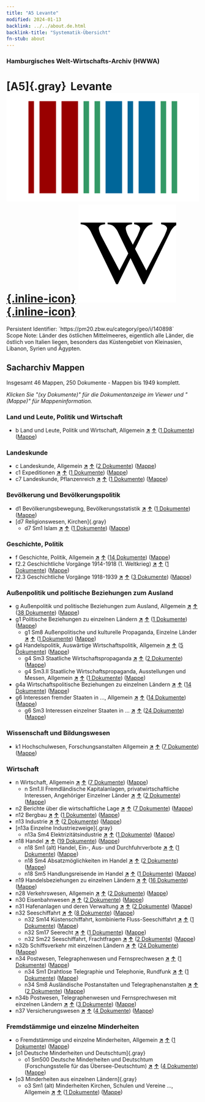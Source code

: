 ```yaml
---
title: "A5 Levante"
modified: 2024-01-13
backlink: ../../about.de.html
backlink-title: "Systematik-Übersicht"
fn-stub: about
---
```


### Hamburgisches Welt-Wirtschafts-Archiv (HWWA)

# [A5]{.gray}&#8201; Levante &#160; [![Wikidata](/images/Wikidata-logo.svg "Wikidata"){.inline-icon}](http://www.wikidata.org/entity/Q81483) [![Wikipedia](/images/Wikipedia-W.svg "Wikipedia"){.inline-icon}](https://de.wikipedia.org/wiki/Levante)

<div class="hint">Persistent Identifier: `https://pm20.zbw.eu/category/geo/i/140898`</div>

<div class="hint">
Scope Note: Länder des östlichen Mittelmeeres, eigentlich alle Länder, die östlich von Italien liegen, besonders das Küstengebiet von Kleinasien, Libanon, Syrien und Ägypten.
</div>





## Sacharchiv Mappen









Insgesamt 46 Mappen, 250 Dokumente - Mappen bis 1949 komplett.

_Klicken Sie "(xy Dokumente)" für die Dokumentanzeige im Viewer und "(Mappe)" für Mappeninformation._




### Land und Leute, Politik und Wirtschaft

- b Land und Leute, Politik und Wirtschaft, Allgemein [**&nearr;**](../../../subject/i/144196/about.de.html "Land und Leute, Politik und Wirtschaft, Allgemein (in der ganzen Welt)") [**&uarr;**](../../../subject/about.de.html#b "Sachsystematik") (<a href="https://pm20.zbw.eu/iiifview/folder/sh/140898,144196" title="über: Levante : Land und Leute, Politik und Wirtschaft, Allgemein" target="_blank">1 Dokumente</a>) ([Mappe](../../../../folder/sh/1408xx/140898/1441xx/144196/about.de.html))

### Landeskunde

- c Landeskunde, Allgemein [**&nearr;**](../../../subject/i/144199/about.de.html "Landeskunde, Allgemein (in der ganzen Welt)") [**&uarr;**](../../../subject/about.de.html#c "Sachsystematik") (<a href="https://pm20.zbw.eu/iiifview/folder/sh/140898,144199" title="über: Levante : Landeskunde, Allgemein" target="_blank">2 Dokumente</a>) ([Mappe](../../../../folder/sh/1408xx/140898/1441xx/144199/about.de.html))
- c1 Expeditionen [**&nearr;**](../../../subject/i/144200/about.de.html "Expeditionen (in der ganzen Welt)") [**&uarr;**](../../../subject/about.de.html#c1 "Sachsystematik") (<a href="https://pm20.zbw.eu/iiifview/folder/sh/140898,144200" title="über: Levante : Expeditionen" target="_blank">1 Dokumente</a>) ([Mappe](../../../../folder/sh/1408xx/140898/1442xx/144200/about.de.html))
- c7 Landeskunde, Pflanzenreich [**&nearr;**](../../../subject/i/144211/about.de.html "Landeskunde, Pflanzenreich (in der ganzen Welt)") [**&uarr;**](../../../subject/about.de.html#c7 "Sachsystematik") (<a href="https://pm20.zbw.eu/iiifview/folder/sh/140898,144211" title="über: Levante : Landeskunde, Pflanzenreich" target="_blank">1 Dokumente</a>) ([Mappe](../../../../folder/sh/1408xx/140898/1442xx/144211/about.de.html))

### Bevölkerung und Bevölkerungspolitik

- d1 Bevölkerungsbewegung, Bevölkerungsstatistik [**&nearr;**](../../../subject/i/144222/about.de.html "Bevölkerungsbewegung, Bevölkerungsstatistik (in der ganzen Welt)") [**&uarr;**](../../../subject/about.de.html#d1 "Sachsystematik") (<a href="https://pm20.zbw.eu/iiifview/folder/sh/140898,144222" title="über: Levante : Bevölkerungsbewegung, Bevölkerungsstatistik" target="_blank">1 Dokumente</a>) ([Mappe](../../../../folder/sh/1408xx/140898/1442xx/144222/about.de.html))
- [d7 Religionswesen, Kirchen]{.gray}
  - d7 Sm1 Islam [**&nearr;**](../../../subject/i/144242/about.de.html "Islam (in der ganzen Welt)") [**&uarr;**](../../../subject/about.de.html#d7_Sm1 "Sachsystematik") (<a href="https://pm20.zbw.eu/iiifview/folder/sh/140898,144242" title="über: Levante : Islam" target="_blank">1 Dokumente</a>) ([Mappe](../../../../folder/sh/1408xx/140898/1442xx/144242/about.de.html))

### Geschichte, Politik

- f Geschichte, Politik, Allgemein [**&nearr;**](../../../subject/i/144282/about.de.html "Geschichte, Politik, Allgemein (in der ganzen Welt)") [**&uarr;**](../../../subject/about.de.html#f "Sachsystematik") (<a href="https://pm20.zbw.eu/iiifview/folder/sh/140898,144282" title="über: Levante : Geschichte, Politik, Allgemein" target="_blank">14 Dokumente</a>) ([Mappe](../../../../folder/sh/1408xx/140898/1442xx/144282/about.de.html))
- f2.2 Geschichtliche Vorgänge 1914-1918 (1. Weltkrieg) [**&nearr;**](../../../subject/i/181360/about.de.html "Geschichtliche Vorgänge 1914-1918 (1. Weltkrieg) (in der ganzen Welt)") [**&uarr;**](../../../subject/about.de.html#f2.2 "Sachsystematik") (<a href="https://pm20.zbw.eu/iiifview/folder/sh/140898,181360" title="über: Levante : Geschichtliche Vorgänge 1914-1918 (1. Weltkrieg)" target="_blank">1 Dokumente</a>) ([Mappe](../../../../folder/sh/1408xx/140898/1813xx/181360/about.de.html))
- f2.3 Geschichtliche Vorgänge 1918-1939 [**&nearr;**](../../../subject/i/181391/about.de.html "Geschichtliche Vorgänge 1918-1939 (in der ganzen Welt)") [**&uarr;**](../../../subject/about.de.html#f2.3 "Sachsystematik") (<a href="https://pm20.zbw.eu/iiifview/folder/sh/140898,181391" title="über: Levante : Geschichtliche Vorgänge 1918-1939" target="_blank">3 Dokumente</a>) ([Mappe](../../../../folder/sh/1408xx/140898/1813xx/181391/about.de.html))

### Außenpolitik und politische Beziehungen zum Ausland

- g Außenpolitik und politische Beziehungen zum Ausland, Allgemein [**&nearr;**](../../../subject/i/144451/about.de.html "Außenpolitik und politische Beziehungen zum Ausland, Allgemein (in der ganzen Welt)") [**&uarr;**](../../../subject/about.de.html#g "Sachsystematik") (<a href="https://pm20.zbw.eu/iiifview/folder/sh/140898,144451" title="über: Levante : Außenpolitik und politische Beziehungen zum Ausland, Allgemein" target="_blank">38 Dokumente</a>) ([Mappe](../../../../folder/sh/1408xx/140898/1444xx/144451/about.de.html))
- g1 Politische Beziehungen zu einzelnen Ländern [**&nearr;**](../../../subject/i/144452/about.de.html "Politische Beziehungen zu einzelnen Ländern (in der ganzen Welt)") [**&uarr;**](../../../subject/about.de.html#g1 "Sachsystematik") (<a href="https://pm20.zbw.eu/iiifview/folder/sh/140898,144452" title="über: Levante : Politische Beziehungen zu einzelnen Ländern" target="_blank">1 Dokumente</a>) ([Mappe](../../../../folder/sh/1408xx/140898/1444xx/144452/about.de.html))
  - g1 Sm8 Außenpolitische und kulturelle Propaganda, Einzelne Länder [**&nearr;**](../../../subject/i/144459/about.de.html "Außenpolitische und kulturelle Propaganda, Einzelne Länder (in der ganzen Welt)") [**&uarr;**](../../../subject/about.de.html#g1_Sm8 "Sachsystematik") (<a href="https://pm20.zbw.eu/iiifview/folder/sh/140898,144459" title="über: Levante : Außenpolitische und kulturelle Propaganda, Einzelne Länder" target="_blank">1 Dokumente</a>) ([Mappe](../../../../folder/sh/1408xx/140898/1444xx/144459/about.de.html))
- g4 Handelspolitik, Auswärtige Wirtschaftspolitik, Allgemein [**&nearr;**](../../../subject/i/144470/about.de.html "Handelspolitik, Auswärtige Wirtschaftspolitik, Allgemein (in der ganzen Welt)") [**&uarr;**](../../../subject/about.de.html#g4 "Sachsystematik") (<a href="https://pm20.zbw.eu/iiifview/folder/sh/140898,144470" title="über: Levante : Handelspolitik, Auswärtige Wirtschaftspolitik, Allgemein" target="_blank">5 Dokumente</a>) ([Mappe](../../../../folder/sh/1408xx/140898/1444xx/144470/about.de.html))
  - g4 Sm3 Staatliche Wirtschaftspropaganda [**&nearr;**](../../../subject/i/163381/about.de.html "Staatliche Wirtschaftspropaganda (in der ganzen Welt)") [**&uarr;**](../../../subject/about.de.html#g4_Sm3 "Sachsystematik") (<a href="https://pm20.zbw.eu/iiifview/folder/sh/140898,163381" title="über: Levante : Staatliche Wirtschaftspropaganda" target="_blank">2 Dokumente</a>) ([Mappe](../../../../folder/sh/1408xx/140898/1633xx/163381/about.de.html))
  - g4 Sm3.II Staatliche Wirtschaftspropaganda, Ausstellungen und Messen, Allgemein [**&nearr;**](../../../subject/i/144483/about.de.html "Staatliche Wirtschaftspropaganda, Ausstellungen und Messen, Allgemein (in der ganzen Welt)") [**&uarr;**](../../../subject/about.de.html#g4_Sm3.II "Sachsystematik") (<a href="https://pm20.zbw.eu/iiifview/folder/sh/140898,144483" title="über: Levante : Staatliche Wirtschaftspropaganda, Ausstellungen und Messen, Allgemein" target="_blank">1 Dokumente</a>) ([Mappe](../../../../folder/sh/1408xx/140898/1444xx/144483/about.de.html))
- g4a Wirtschaftspolitische Beziehungen zu einzelnen Ländern [**&nearr;**](../../../subject/i/144531/about.de.html "Wirtschaftspolitische Beziehungen zu einzelnen Ländern (in der ganzen Welt)") [**&uarr;**](../../../subject/about.de.html#g4a "Sachsystematik") (<a href="https://pm20.zbw.eu/iiifview/folder/sh/140898,144531" title="über: Levante : Wirtschaftspolitische Beziehungen zu einzelnen Ländern" target="_blank">14 Dokumente</a>) ([Mappe](../../../../folder/sh/1408xx/140898/1445xx/144531/about.de.html))
- g6 Interessen fremder Staaten in ..., Allgemein [**&nearr;**](../../../subject/i/144565/about.de.html "Interessen fremder Staaten in ..., Allgemein (in der ganzen Welt)") [**&uarr;**](../../../subject/about.de.html#g6 "Sachsystematik") (<a href="https://pm20.zbw.eu/iiifview/folder/sh/140898,144565" title="über: Levante : Interessen fremder Staaten in ..., Allgemein" target="_blank">14 Dokumente</a>) ([Mappe](../../../../folder/sh/1408xx/140898/1445xx/144565/about.de.html))
  - g6 Sm3 Interessen einzelner Staaten in ... [**&nearr;**](../../../subject/i/144568/about.de.html "Interessen einzelner Staaten in ... (in der ganzen Welt)") [**&uarr;**](../../../subject/about.de.html#g6_Sm3 "Sachsystematik") (<a href="https://pm20.zbw.eu/iiifview/folder/sh/140898,144568" title="über: Levante : Interessen einzelner Staaten in ..." target="_blank">24 Dokumente</a>) ([Mappe](../../../../folder/sh/1408xx/140898/1445xx/144568/about.de.html))

### Wissenschaft und Bildungswesen

- k1 Hochschulwesen, Forschungsanstalten Allgemein [**&nearr;**](../../../subject/i/144714/about.de.html "Hochschulwesen, Forschungsanstalten Allgemein (in der ganzen Welt)") [**&uarr;**](../../../subject/about.de.html#k1 "Sachsystematik") (<a href="https://pm20.zbw.eu/iiifview/folder/sh/140898,144714" title="über: Levante : Hochschulwesen, Forschungsanstalten Allgemein" target="_blank">7 Dokumente</a>) ([Mappe](../../../../folder/sh/1408xx/140898/1447xx/144714/about.de.html))

### Wirtschaft

- n Wirtschaft, Allgemein [**&nearr;**](../../../subject/i/144930/about.de.html "Wirtschaft, Allgemein (in der ganzen Welt)") [**&uarr;**](../../../subject/about.de.html#n "Sachsystematik") (<a href="https://pm20.zbw.eu/iiifview/folder/sh/140898,144930" title="über: Levante : Wirtschaft, Allgemein" target="_blank">7 Dokumente</a>) ([Mappe](../../../../folder/sh/1408xx/140898/1449xx/144930/about.de.html))
  - n Sm1.II Fremdländische Kapitalanlagen, privatwirtschaftliche Interessen, Angehöriger Einzelner Länder [**&nearr;**](../../../subject/i/145775/about.de.html "Fremdländische Kapitalanlagen, privatwirtschaftliche Interessen, Angehöriger Einzelner Länder (in der ganzen Welt)") [**&uarr;**](../../../subject/about.de.html#n_Sm1.II "Sachsystematik") (<a href="https://pm20.zbw.eu/iiifview/folder/sh/140898,145775" title="über: Levante : Fremdländische Kapitalanlagen, privatwirtschaftliche Interessen, Angehöriger Einzelner Länder" target="_blank">2 Dokumente</a>) ([Mappe](../../../../folder/sh/1408xx/140898/1457xx/145775/about.de.html))
- n2 Berichte über die wirtschaftliche Lage [**&nearr;**](../../../subject/i/144972/about.de.html "Berichte über die wirtschaftliche Lage (in der ganzen Welt)") [**&uarr;**](../../../subject/about.de.html#n2 "Sachsystematik") (<a href="https://pm20.zbw.eu/iiifview/folder/sh/140898,144972" title="über: Levante : Berichte über die wirtschaftliche Lage" target="_blank">7 Dokumente</a>) ([Mappe](../../../../folder/sh/1408xx/140898/1449xx/144972/about.de.html))
- n12 Bergbau [**&nearr;**](../../../subject/i/145083/about.de.html "Bergbau (in der ganzen Welt)") [**&uarr;**](../../../subject/about.de.html#n12 "Sachsystematik") (<a href="https://pm20.zbw.eu/iiifview/folder/sh/140898,145083" title="über: Levante : Bergbau" target="_blank">1 Dokumente</a>) ([Mappe](../../../../folder/sh/1408xx/140898/1450xx/145083/about.de.html))
- n13 Industrie [**&nearr;**](../../../subject/i/145098/about.de.html "Industrie (in der ganzen Welt)") [**&uarr;**](../../../subject/about.de.html#n13 "Sachsystematik") (<a href="https://pm20.zbw.eu/iiifview/folder/sh/140898,145098" title="über: Levante : Industrie" target="_blank">2 Dokumente</a>) ([Mappe](../../../../folder/sh/1408xx/140898/1450xx/145098/about.de.html))
- [n13a Einzelne Industriezweige]{.gray}
  - n13a Sm4 Elektrizitätsindustrie [**&nearr;**](../../../subject/i/145120/about.de.html "Elektrizitätsindustrie (in der ganzen Welt)") [**&uarr;**](../../../subject/about.de.html#n13a_Sm4 "Sachsystematik") (<a href="https://pm20.zbw.eu/iiifview/folder/sh/140898,145120" title="über: Levante : Elektrizitätsindustrie" target="_blank">1 Dokumente</a>) ([Mappe](../../../../folder/sh/1408xx/140898/1451xx/145120/about.de.html))
- n18 Handel [**&nearr;**](../../../subject/i/145262/about.de.html "Handel (in der ganzen Welt)") [**&uarr;**](../../../subject/about.de.html#n18 "Sachsystematik") (<a href="https://pm20.zbw.eu/iiifview/folder/sh/140898,145262" title="über: Levante : Handel" target="_blank">19 Dokumente</a>) ([Mappe](../../../../folder/sh/1408xx/140898/1452xx/145262/about.de.html))
  - n18 Sm1 (alt) Handel, Ein-, Aus- und Durchfuhrverbote [**&nearr;**](../../../subject/i/145263/about.de.html "Handel, Ein-, Aus- und Durchfuhrverbote (in der ganzen Welt)") [**&uarr;**](../../../subject/about.de.html#n18_Sm1_(alt) "Sachsystematik") (<a href="https://pm20.zbw.eu/iiifview/folder/sh/140898,145263" title="über: Levante : Handel, Ein-, Aus- und Durchfuhrverbote" target="_blank">1 Dokumente</a>) ([Mappe](../../../../folder/sh/1408xx/140898/1452xx/145263/about.de.html))
  - n18 Sm4 Absatzmöglichkeiten im Handel [**&nearr;**](../../../subject/i/145266/about.de.html "Absatzmöglichkeiten im Handel (in der ganzen Welt)") [**&uarr;**](../../../subject/about.de.html#n18_Sm4 "Sachsystematik") (<a href="https://pm20.zbw.eu/iiifview/folder/sh/140898,145266" title="über: Levante : Absatzmöglichkeiten im Handel" target="_blank">2 Dokumente</a>) ([Mappe](../../../../folder/sh/1408xx/140898/1452xx/145266/about.de.html))
  - n18 Sm5 Handlungsreisende im Handel [**&nearr;**](../../../subject/i/145267/about.de.html "Handlungsreisende im Handel (in der ganzen Welt)") [**&uarr;**](../../../subject/about.de.html#n18_Sm5 "Sachsystematik") (<a href="https://pm20.zbw.eu/iiifview/folder/sh/140898,145267" title="über: Levante : Handlungsreisende im Handel" target="_blank">1 Dokumente</a>) ([Mappe](../../../../folder/sh/1408xx/140898/1452xx/145267/about.de.html))
- n19 Handelsbeziehungen zu einzelnen Ländern [**&nearr;**](../../../subject/i/145289/about.de.html "Handelsbeziehungen zu einzelnen Ländern (in der ganzen Welt)") [**&uarr;**](../../../subject/about.de.html#n19 "Sachsystematik") (<a href="https://pm20.zbw.eu/iiifview/folder/sh/140898,145289" title="über: Levante : Handelsbeziehungen zu einzelnen Ländern" target="_blank">16 Dokumente</a>) ([Mappe](../../../../folder/sh/1408xx/140898/1452xx/145289/about.de.html))
- n28 Verkehrswesen, Allgemein [**&nearr;**](../../../subject/i/145509/about.de.html "Verkehrswesen, Allgemein (in der ganzen Welt)") [**&uarr;**](../../../subject/about.de.html#n28 "Sachsystematik") (<a href="https://pm20.zbw.eu/iiifview/folder/sh/140898,145509" title="über: Levante : Verkehrswesen, Allgemein" target="_blank">2 Dokumente</a>) ([Mappe](../../../../folder/sh/1408xx/140898/1455xx/145509/about.de.html))
- n30 Eisenbahnwesen [**&nearr;**](../../../subject/i/145531/about.de.html "Eisenbahnwesen (in der ganzen Welt)") [**&uarr;**](../../../subject/about.de.html#n30 "Sachsystematik") (<a href="https://pm20.zbw.eu/iiifview/folder/sh/140898,145531" title="über: Levante : Eisenbahnwesen" target="_blank">2 Dokumente</a>) ([Mappe](../../../../folder/sh/1408xx/140898/1455xx/145531/about.de.html))
- n31 Hafenanlagen und deren Verwaltung [**&nearr;**](../../../subject/i/145563/about.de.html "Hafenanlagen und deren Verwaltung (in der ganzen Welt)") [**&uarr;**](../../../subject/about.de.html#n31 "Sachsystematik") (<a href="https://pm20.zbw.eu/iiifview/folder/sh/140898,145563" title="über: Levante : Hafenanlagen und deren Verwaltung" target="_blank">2 Dokumente</a>) ([Mappe](../../../../folder/sh/1408xx/140898/1455xx/145563/about.de.html))
- n32 Seeschiffahrt [**&nearr;**](../../../subject/i/145567/about.de.html "Seeschiffahrt (in der ganzen Welt)") [**&uarr;**](../../../subject/about.de.html#n32 "Sachsystematik") (<a href="https://pm20.zbw.eu/iiifview/folder/sh/140898,145567" title="über: Levante : Seeschiffahrt" target="_blank">8 Dokumente</a>) ([Mappe](../../../../folder/sh/1408xx/140898/1455xx/145567/about.de.html))
  - n32 Sm14 Küstenschiffahrt, kombinierte Fluss-Seeschiffahrt [**&nearr;**](../../../subject/i/145585/about.de.html "Küstenschiffahrt, kombinierte Fluss-Seeschiffahrt (in der ganzen Welt)") [**&uarr;**](../../../subject/about.de.html#n32_Sm14 "Sachsystematik") (<a href="https://pm20.zbw.eu/iiifview/folder/sh/140898,145585" title="über: Levante : Küstenschiffahrt, kombinierte Fluss-Seeschiffahrt" target="_blank">1 Dokumente</a>) ([Mappe](../../../../folder/sh/1408xx/140898/1455xx/145585/about.de.html))
  - n32 Sm17 Seerecht [**&nearr;**](../../../subject/i/161598/about.de.html "Seerecht (in der ganzen Welt)") [**&uarr;**](../../../subject/about.de.html#n32_Sm17 "Sachsystematik") (<a href="https://pm20.zbw.eu/iiifview/folder/sh/140898,161598" title="über: Levante : Seerecht" target="_blank">1 Dokumente</a>) ([Mappe](../../../../folder/sh/1408xx/140898/1615xx/161598/about.de.html))
  - n32 Sm22 Seeschiffahrt, Frachtfragen [**&nearr;**](../../../subject/i/145595/about.de.html "Seeschiffahrt, Frachtfragen (in der ganzen Welt)") [**&uarr;**](../../../subject/about.de.html#n32_Sm22 "Sachsystematik") (<a href="https://pm20.zbw.eu/iiifview/folder/sh/140898,145595" title="über: Levante : Seeschiffahrt, Frachtfragen" target="_blank">2 Dokumente</a>) ([Mappe](../../../../folder/sh/1408xx/140898/1455xx/145595/about.de.html))
- n32b Schiffsverkehr mit einzelnen Ländern [**&nearr;**](../../../subject/i/145645/about.de.html "Schiffsverkehr mit einzelnen Ländern (in der ganzen Welt)") [**&uarr;**](../../../subject/about.de.html#n32b "Sachsystematik") (<a href="https://pm20.zbw.eu/iiifview/folder/sh/140898,145645" title="über: Levante : Schiffsverkehr mit einzelnen Ländern" target="_blank">24 Dokumente</a>) ([Mappe](../../../../folder/sh/1408xx/140898/1456xx/145645/about.de.html))
- n34 Postwesen, Telegraphenwesen und Fernsprechwesen [**&nearr;**](../../../subject/i/145662/about.de.html "Postwesen, Telegraphenwesen und Fernsprechwesen (in der ganzen Welt)") [**&uarr;**](../../../subject/about.de.html#n34 "Sachsystematik") (<a href="https://pm20.zbw.eu/iiifview/folder/sh/140898,145662" title="über: Levante : Postwesen, Telegraphenwesen und Fernsprechwesen" target="_blank">1 Dokumente</a>) ([Mappe](../../../../folder/sh/1408xx/140898/1456xx/145662/about.de.html))
  - n34 Sm1 Drahtlose Telegraphie und Telephonie, Rundfunk [**&nearr;**](../../../subject/i/145663/about.de.html "Drahtlose Telegraphie und Telephonie, Rundfunk (in der ganzen Welt)") [**&uarr;**](../../../subject/about.de.html#n34_Sm1 "Sachsystematik") (<a href="https://pm20.zbw.eu/iiifview/folder/sh/140898,145663" title="über: Levante : Drahtlose Telegraphie und Telephonie, Rundfunk" target="_blank">1 Dokumente</a>) ([Mappe](../../../../folder/sh/1408xx/140898/1456xx/145663/about.de.html))
  - n34 Sm8 Ausländische Postanstalten und Telegraphenanstalten [**&nearr;**](../../../subject/i/161494/about.de.html "Ausländische Postanstalten und Telegraphenanstalten (in der ganzen Welt)") [**&uarr;**](../../../subject/about.de.html#n34_Sm8 "Sachsystematik") (<a href="https://pm20.zbw.eu/iiifview/folder/sh/140898,161494" title="über: Levante : Ausländische Postanstalten und Telegraphenanstalten" target="_blank">2 Dokumente</a>) ([Mappe](../../../../folder/sh/1408xx/140898/1614xx/161494/about.de.html))
- n34b Postwesen, Telegraphenwesen und Fernsprechwesen mit einzelnen Ländern [**&nearr;**](../../../subject/i/145680/about.de.html "Postwesen, Telegraphenwesen und Fernsprechwesen mit einzelnen Ländern (in der ganzen Welt)") [**&uarr;**](../../../subject/about.de.html#n34b "Sachsystematik") (<a href="https://pm20.zbw.eu/iiifview/folder/sh/140898,145680" title="über: Levante : Postwesen, Telegraphenwesen und Fernsprechwesen mit einzelnen Ländern" target="_blank">3 Dokumente</a>) ([Mappe](../../../../folder/sh/1408xx/140898/1456xx/145680/about.de.html))
- n37 Versicherungswesen [**&nearr;**](../../../subject/i/145723/about.de.html "Versicherungswesen (in der ganzen Welt)") [**&uarr;**](../../../subject/about.de.html#n37 "Sachsystematik") (<a href="https://pm20.zbw.eu/iiifview/folder/sh/140898,145723" title="über: Levante : Versicherungswesen" target="_blank">4 Dokumente</a>) ([Mappe](../../../../folder/sh/1408xx/140898/1457xx/145723/about.de.html))

### Fremdstämmige und einzelne Minderheiten

- o Fremdstämmige und einzelne Minderheiten, Allgemein [**&nearr;**](../../../subject/i/145908/about.de.html "Fremdstämmige und einzelne Minderheiten, Allgemein (in der ganzen Welt)") [**&uarr;**](../../../subject/about.de.html#o "Sachsystematik") (<a href="https://pm20.zbw.eu/iiifview/folder/sh/140898,145908" title="über: Levante : Fremdstämmige und einzelne Minderheiten, Allgemein" target="_blank">1 Dokumente</a>) ([Mappe](../../../../folder/sh/1408xx/140898/1459xx/145908/about.de.html))
- [o1 Deutsche Minderheiten und Deutschtum]{.gray}
  - o1 Sm500 Deutsche Minderheiten und Deutschtum (Forschungsstelle für das Übersee-Deutschtum) [**&nearr;**](../../../subject/i/145911/about.de.html "Deutsche Minderheiten und Deutschtum (Forschungsstelle für das Übersee-Deutschtum) (in der ganzen Welt)") [**&uarr;**](../../../subject/about.de.html#o1_Sm500 "Sachsystematik") (<a href="https://pm20.zbw.eu/iiifview/folder/sh/140898,145911" title="über: Levante : Deutsche Minderheiten und Deutschtum (Forschungsstelle für das Übersee-Deutschtum)" target="_blank">4 Dokumente</a>) ([Mappe](../../../../folder/sh/1408xx/140898/1459xx/145911/about.de.html))
- [o3 Minderheiten aus einzelnen Ländern]{.gray}
  - o3 Sm1 (alt) Minderheiten Kirchen, Schulen und Vereine ..., Allgemein [**&nearr;**](../../../subject/i/145912/about.de.html "Minderheiten Kirchen, Schulen und Vereine ..., Allgemein (in der ganzen Welt)") [**&uarr;**](../../../subject/about.de.html#o3_Sm1_(alt) "Sachsystematik") (<a href="https://pm20.zbw.eu/iiifview/folder/sh/140898,145912" title="über: Levante : Minderheiten Kirchen, Schulen und Vereine ..., Allgemein" target="_blank">1 Dokumente</a>) ([Mappe](../../../../folder/sh/1408xx/140898/1459xx/145912/about.de.html))



<a id="filmsections" />










